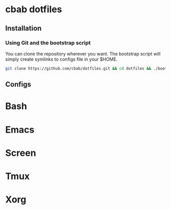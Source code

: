 # cbab dotfiles

## Installation

### Using Git and the bootstrap script

You can clone the repository wherever you want. 
The bootstrap script will simply create symlinks to configs file in your $HOME.

```bash
git clone https://github.com/cbab/dotfiles.git && cd dotfiles && ./bootstrap.sh
```

## Configs

# Bash
# Emacs
# Screen
# Tmux
# Xorg

